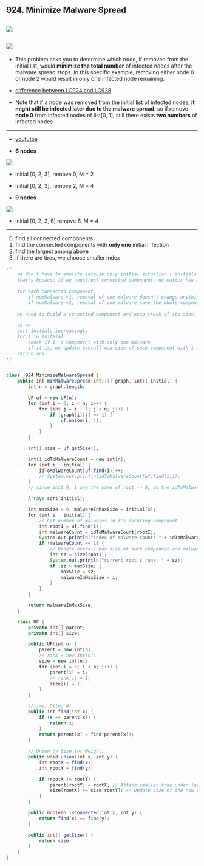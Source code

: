 ## 924. Minimize Malware Spread
![](img/2024-06-15-17-56-20.png)
---

![](img/2024-06-15-18-00-56.png)
---

- This problem asks you to determine which node, if removed from the initial list, would **minimize the total number** of infected nodes 
  after the malware spread stops. In this specific example, removing either node 0 or node 2 
  would result in only one infected node remaining.


- [difference between LC924 and LC928](https://youtu.be/3LIYcgtIXdg?t=69)

- Note that if a node was removed from the initial list of infected nodes, **it might still be infected later due to the malware spread**.
  so if remove **node 0** from infected nodes of list[0, 1], still there exists **two numbers** of infected nodes 
---

- [yoututbe](https://youtu.be/p5tFzm-j9eM?t=285)


- **6 nodes**

![](img/2024-06-16-06-32-57.png)

- initial [0, 2, 3], remove 0, M = 2
- initial [0, 2, 3], remove 2, M = 4


- **9 nodes**

![](img/2024-06-16-06-31-09.png)

- initial [0, 2, 3, 6]  remove 6, M = 4

---

0. find all connected components
1. find the connected components with **only one** initial infection
2. find the largest among above 
3. if there are tires, we choose smaller index


```java
/*
	we don't have to emulate because only initial situation (`initials`) matters
	that's because if we construct connected component, no matter how many malwares are inside, all elements in the component will be malwared
	
    for each connected component,
        if numMalware >1, removal of one malware doesn't change anything
        if numMalware =1, removal of one malware save the whole component, so the biggest the component, the better)
  
	we need to build a connected component and keep track of its size, that's natural to UnionFind(Disjoint Set data structure)
	
	so we
	sort initials increasingly
	for i in initaial
		check if i 's component with only one malware
		if it is, we update overall max size of such component with i as ans
	return ans
*/


class _924_MinimizeMalwareSpread {
    public int minMalwareSpread(int[][] graph, int[] initial) {
        int n = graph.length;

        UF uf = new UF(n);
        for (int i = 0; i < n; i++) {
            for (int j = i + 1; j < n; j++) {
                if (graph[i][j] == 1) {
                    uf.union(i, j);
                }
            }
        }

        int[] size = uf.getSize();

        int[] idToMalwareCount = new int[n];
        for (int i : initial) {
            idToMalwareCount[uf.find(i)]++;
            // System.out.println(idToMalwareCount[uf.find(i)]);
        }
        // since init 0, 1 are the same of root -> 0, so the idToMalwareCount[uf.find(i)] => 2 

        Arrays.sort(initial);

        int maxSize = 0, malwareInMaxSize = initial[0];
        for (int i : initial) {
            // Get number of malwares in i's locating component
            int rootI = uf.find(i);
            int malwareCount = idToMalwareCount[rootI];
            System.out.println("index of malware count: " + idToMalwareCount[rootI]);
            if (malwareCount == 1) {
                // Update overall max size of such componnet and malwareInMaxSize
                int sz = size[rootI];
                System.out.println("current root's rank: " + sz);
                if (sz > maxSize) {
                    maxSize = sz;
                    malwareInMaxSize = i;
                }
            }
        }

        return malwareInMaxSize;
    }

    class UF {
        private int[] parent;
        private int[] size;

        public UF(int n) {
            parent = new int[n];
            // rank = new int[n];
            size = new int[n];
            for (int i = 0; i < n; i++) {
                parent[i] = i;
                // rank[i] = 1;
                size[i] = 1;
            }
        }

        //time: O(log N)
        public int find(int x) {
            if (x == parent[x]) {
                return x;
            }
            return parent[x] = find(parent[x]);
        }
        
        // Union by Size (or Weight)
        public void union(int x, int y) {
            int rootX = find(x);
            int rootY = find(y);

            if (rootX != rootY) {
                parent[rootY] = rootX; // Attach smaller tree under larger one
                size[rootX] += size[rootY]; // Update size of the new root
            }
        }

        public boolean isConnected(int x, int y) {
            return find(x) == find(y);
        }

        public int[] getSize() {
            return size;
        }
    }
}
```

